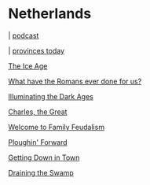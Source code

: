 # Netherlands

| [podcast](https://www.republicofamsterdamradio.com/historyofthenetherlands)

| [provinces today](images/provinces-today.jpeg)

[The Ice Age](the-ice-age)

[What have the Romans ever done for us?](the-romans)

[Illuminating the Dark Ages](dark-ages)

[Charles, the Great](charles)

[Welcome to Family Feudalism](feudalism)

[Ploughin' Forward](farming-revolution)

[Getting Down in Town](towns)

[Draining the Swamp](drains)
